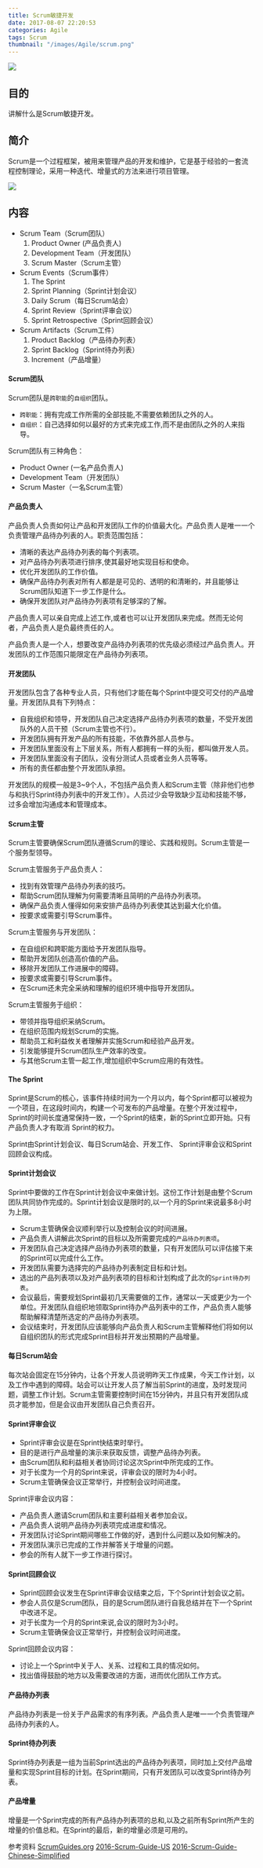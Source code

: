 ```yaml
---
title: Scrum敏捷开发
date: 2017-08-07 22:20:53
categories: Agile
tags: Scrum
thumbnail: "/images/Agile/scrum.png"
---
```

![](/images/Agile/scrum.png)

## 目的
讲解什么是Scrum敏捷开发。

<!--more-->

## 简介
Scrum是一个过程框架，被用来管理产品的开发和维护，它是基于经验的一套流程控制理论，采用一种迭代、增量式的方法来进行项目管理。

![](/images/Agile/scrum_mindset.png)

## 内容
+ Scrum Team（Scrum团队）
  1. Product Owner (产品负责人)
  2. Development Team（开发团队）
  3. Scrum Master（Scrum主管）
+ Scrum Events（Scrum事件）
  1. The Sprint
  2. Sprint Planning（Sprint计划会议）
  3. Daily Scrum（每日Scrum站会）
  4. Sprint Review（Sprint评审会议）
  5. Sprint Retrospective（Sprint回顾会议）
+ Scrum Artifacts（Scrum工件）
  1. Product Backlog（产品待办列表）
  2. Sprint Backlog（Sprint待办列表）
  3. Increment（产品增量）

#### Scrum团队
Scrum团队是`跨职能`的`自组织`团队。
+ `跨职能`：拥有完成工作所需的全部技能,不需要依赖团队之外的人。
+ `自组织`：自己选择如何以最好的方式来完成工作,而不是由团队之外的人来指导。

Scrum团队有三种角色：
+ Product Owner (一名产品负责人)
+ Development Team（开发团队）
+ Scrum Master（一名Scrum主管）

#### 产品负责人
产品负责人负责如何让产品和开发团队工作的价值最大化。产品负责人是唯一一个负责管理产品待办列表的人。职责范围包括：

+ 清晰的表达产品待办列表的每个列表项。
+ 对产品待办列表项进行排序,使其最好地实现目标和使命。
+ 优化开发团队的工作价值。
+ 确保产品待办列表对所有人都是是可见的、透明的和清晰的，并且能够让Scrum团队知道下一步工作是什么。
+ 确保开发团队对产品待办列表项有足够深的了解。

产品负责人可以亲自完成上述工作,或者也可以让开发团队来完成。然而无论何者，产品负责人是负最终责任的人。

产品负责人是一个人，想要改变产品待办列表项的优先级必须经过产品负责人。开发团队的工作范围只能限定在产品待办列表项。

#### 开发团队
开发团队包含了各种专业人员，只有他们才能在每个Sprint中提交可交付的产品增量。开发团队具有下列特点：

+ 自我组织和领导，开发团队自己决定选择产品待办列表项的数量，不受开发团队外的人员干预（Scrum主管也不行）。
+ 开发团队拥有开发产品的所有技能，不依靠外部人员参与。
+ 开发团队里面没有上下层关系，所有人都拥有一样的头衔，都叫做开发人员。
+ 开发团队里面没有子团队，没有分测试人员或者业务人员等等。
+ 所有的责任都由整个开发团队承担。

开发团队的规模一般是3~9个人，不包括产品负责人和Scrum主管（除非他们也参与和执行Sprint待办列表中的开发工作）。人员过少会导致缺少互动和技能不够，过多会增加沟通成本和管理成本。

#### Scrum主管
Scrum主管要确保Scrum团队遵循Scrum的理论、实践和规则。Scrum主管是一个服务型领导。

Scrum主管服务于产品负责人：
+ 找到有效管理产品待办列表的技巧。
+ 帮助Scrum团队理解为何需要清晰且简明的产品待办列表项。
+ 确保产品负责人懂得如何来安排产品待办列表使其达到最大化价值。
+ 按要求或需要引导Scrum事件。

Scrum主管服务与开发团队：
+ 在自组织和跨职能方面给予开发团队指导。
+ 帮助开发团队创造高价值的产品。
+ 移除开发团队工作进展中的障碍。
+ 按要求或需要引导Scrum事件。
+ 在Scrum还未完全采纳和理解的组织环境中指导开发团队。

Scrum主管服务于组织：
+ 带领并指导组织采纳Scrum。
+ 在组织范围内规划Scrum的实施。
+ 帮助员工和利益攸关者理解并实施Scrum和经验产品开发。
+ 引发能够提升Scrum团队生产效率的改变。
+ 与其他Scrum主管一起工作,增加组织中Scrum应用的有效性。

#### The Sprint
Sprint是Scrum的核心，该事件持续时间为一个月以内，每个Sprint都可以被视为一个项目，在这段时间内，构建一个可发布的产品增量。在整个开发过程中，Sprint的时间长度通常保持一致，一个Sprint的结束，新的Sprint立即开始。只有产品负责人才有取消 Sprint的权力。

Sprint由Sprint计划会议、每日Scrum站会、开发工作、 Sprint评审会议和Sprint回顾会议构成。

#### Sprint计划会议
Sprint中要做的工作在Sprint计划会议中来做计划。这份工作计划是由整个Scrum团队共同协作完成的。Sprint计划会议是限时的,以一个月的Sprint来说最多8小时为上限。

+ Scrum主管确保会议顺利举行以及控制会议的时间进展。
+ 产品负责人讲解此次Sprint的目标以及所需要完成的`产品待办列表项`。
+ 开发团队自己决定选择产品待办列表项的数量，只有开发团队可以评估接下来的Sprint可以完成什么工作。
+ 开发团队需要为选择完的产品待办列表制定目标和计划。
+ 选出的产品列表项以及对产品列表项的目标和计划构成了此次的`Sprint待办列表`。
+ 会议最后，需要规划Sprint最初几天需要做的工作，通常以一天或更少为一个单位。开发团队自组织地领取Sprint待办产品列表中的工作，产品负责人能够帮助解释清楚所选定的产品待办列表项。
+ 会议结束时，开发团队应该能够向产品负责人和Scrum主管解释他们将如何以自组织团队的形式完成Sprint目标并开发出预期的产品增量。

#### 每日Scrum站会
每次站会固定在15分钟内，让各个开发人员说明昨天工作成果，今天工作计划，以及工作中遇到的障碍。站会可以让开发人员了解当前Sprint的进度，及时发现问题，调整工作计划。Scrum主管需要控制时间在15分钟内，并且只有开发团队成员才能参加，但是会议由开发团队自己负责召开。

#### Sprint评审会议
+ Sprint评审会议是在Sprint快结束时举行。
+ 目的是进行产品增量的演示来获取反馈，调整产品待办列表。
+ 由Scrum团队和利益相关者协同讨论这次Sprint中所完成的工作。
+ 对于长度为一个月的Sprint来说，评审会议的限时为4小时。
+ Scrum主管确保会议正常举行，并控制会议时间进度。

Sprint评审会议内容：
+ 产品负责人邀请Scrum团队和主要利益相关者参加会议。
+ 产品负责人说明产品待办列表项完成进度和情况。
+ 开发团队讨论Sprint期间哪些工作做的好，遇到什么问题以及如何解决的。
+ 开发团队演示已完成的工作并解答关于增量的问题。
+ 参会的所有人就下一步工作进行探讨。

#### Sprint回顾会议
+ Sprint回顾会议发生在Sprint评审会议结束之后，下个Sprint计划会议之前。
+ 参会人员仅是Scrum团队，目的是Scrum团队进行自我总结并在下一个Sprint中改进不足。
+ 对于长度为一个月的Sprint来说,会议的限时为3小时。
+ Scrum主管确保会议正常举行，并控制会议时间进度。

Sprint回顾会议内容：
+ 讨论上一个Sprint中关于人、关系、过程和工具的情况如何。
+ 找出值得鼓励的地方以及需要改进的方面，进而优化团队工作方式。

#### 产品待办列表
产品待办列表是一份关于产品需求的有序列表。产品负责人是唯一一个负责管理产品待办列表的人。

#### Sprint待办列表
Sprint待办列表是一组为当前Sprint选出的产品待办列表项，同时加上交付产品增量和实现Sprint目标的计划。在Sprint期间，只有开发团队可以改变Sprint待办列表。

#### 产品增量
增量是一个Sprint完成的所有产品待办列表项的总和,以及之前所有Sprint所产生的增量的价值总和。在Sprint的最后，新的增量必须是可用的。

参考资料
[ScrumGuides.org](http://www.scrumguides.org/scrum-guide.html)
[2016-Scrum-Guide-US](http://www.scrumguides.org/docs/scrumguide/v2016/2016-Scrum-Guide-US.pdf#zoom=100)
[2016-Scrum-Guide-Chinese-Simplified](http://www.scrumguides.org/docs/scrumguide/v2016/2016-Scrum-Guide-Chinese-Simplified.pdf#zoom=100)
